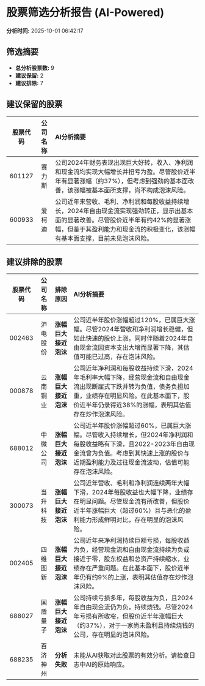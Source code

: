 # 股票筛选分析报告 (AI-Powered)

**分析时间:** 2025-10-01 06:42:17

## 筛选摘要

- **总分析股票数:** 9
- **建议保留:** 2
- **建议排除:** 7

## 建议保留的股票

| 股票代码 | 公司名称 | AI分析摘要 |
|:---:|:---:|:---|
| 601127 | 赛力斯 | 公司2024年财务表现出现巨大好转，收入、净利润和现金流均实现大幅增长并扭亏为盈。尽管股价近半年有显著涨幅（约37%），但考虑到强劲的基本面改善，该涨幅被基本面所支撑，尚不构成泡沫风险。 |
| 600933 | 爱柯迪 | 公司近年来营收、毛利、净利润和每股收益持续增长，2024年自由现金流实现强劲转正，显示出基本面的显著改善。尽管股价近半年有约42%的显著涨幅，但鉴于其盈利能力和现金流的积极变化，该涨幅有基本面支撑，目前未见泡沫风险。 |

## 建议排除的股票

| 股票代码 | 公司名称 | 排除原因 | AI分析摘要 |
|:---:|:---:|:---:|:---|
| 002463 | 沪电股份 | **涨幅巨大接近泡沫** | 公司近半年股价涨幅超过120%，已属巨大涨幅。尽管2024年营收和净利润增长稳健，但如此快速的股价上涨，同时伴随着2024年自由现金流因资本支出大增而显著下降，其估值可能已过高，存在泡沫风险。 |
| 000878 | 云南铜业 | **涨幅巨大接近泡沫** | 公司近年净利润和每股收益持续下滑，2024年毛利率大幅下降，经营现金流和自由现金流出现断崖式下跌并转为负值，债务负担加重，业绩存在明显风险。在此基本面下，股价近半年仍录得近38%的涨幅，表明其估值存在炒作泡沫风险。 |
| 688012 | 中微公司 | **涨幅巨大接近泡沫** | 公司近半年股价涨幅超过60%，已属巨大涨幅。尽管收入持续增长，但2024年净利润和每股收益略有下滑，且2022-2023年自由现金流曾为负值。考虑到其快速上涨的股价与近期盈利能力及过往现金流波动，估值可能存在泡沫风险。 |
| 300073 | 当升科技 | **涨幅巨大接近泡沫** | 公司近年营收、毛利和净利润连续两年大幅下滑，2024年每股收益也大幅下降，业绩存在明显问题。尽管现金流有所改善，但股价近半年涨幅巨大（超过60%）且与恶化的盈利能力形成鲜明对比，存在明显的泡沫风险。 |
| 002405 | 四维图新 | **涨幅巨大接近泡沫** | 公司近年来净利润持续巨额亏损，每股收益为负，经营现金流和自由现金流持续为负或接近于零，股东权益和总资产持续缩水，业绩存在严重问题。在此基本面下，股价近半年仍有约9%的上涨，表明其估值存在炒作泡沫风险。 |
| 688027 | 国盾量子 | **涨幅巨大接近泡沫** | 公司持续亏损多年，每股收益为负，且2024年自由现金流仍为负，持续烧钱。尽管2024年亏损有所收窄，但股价近半年涨幅巨大（约37%），对于一家尚未盈利且持续烧钱的公司，存在明显的泡沫风险。 |
| 688235 | 百济神州 | **分析失败** | 未能从AI获取对此股票的有效分析。请检查日志中AI的原始响应。 |
